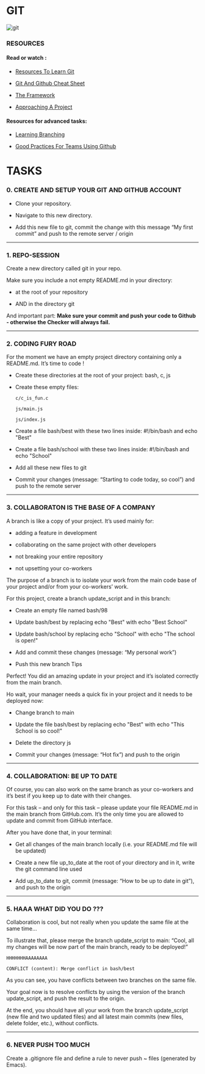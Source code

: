 # GIT

![git](https://encrypted-tbn0.gstatic.com/images?q=tbn:ANd9GcSQwJ9W4aDIMkYd2BNYFUbPSDYHfVm1E3-Geg&usqp=CAU)

### RESOURCES

#### Read or watch :

- [Resources To Learn Git](https://intranet.hbtn.io/rltoken/FsIQhm1yTLE3UZyOMwIClw)

- [Git And Github Cheat Sheet](https://intranet.hbtn.io/concepts/879)

- [The Framework](https://intranet.hbtn.io/concepts/880)

- [Approaching A Project](https://intranet.hbtn.io/concepts/881)


#### Resources for advanced tasks:

- [Learning Branching](https://intranet.hbtn.io/rltoken/wgk6wsgOUg6bIY1tjt6ehQ)

- [Good Practices For Teams Using Github](https://intranet.hbtn.io/rltoken/F6QfWb4HU1IgU4mwNEY1cA)


# TASKS


### 0. CREATE AND SETUP YOUR GIT AND GITHUB ACCOUNT
  
  - Clone your repository.

  - Navigate to this new directory.

  - Add this new file to git, commit the change with this message “My first commit” and push to the remote server / origin

--------------------------------

### 1. REPO-SESSION


Create a new directory called git in your repo.  

Make sure you include a not empty README.md in your directory:

   - at the root of your repository

   - AND in the directory git

And important part: __Make sure your commit and push your code to Github - otherwise the Checker will always fail.__

----------------------------------

### 2. CODING FURY ROAD

For the moment we have an empty project directory containing only a README.md. It’s time to code !

  - Create these directories at the root of your project: bash, c, js

  - Create these empty files:

        c/c_is_fun.c

        js/main.js

        js/index.js

 - Create a file bash/best with these two lines inside: #!/bin/bash and echo "Best"

 - Create a file bash/school with these two lines inside: #!/bin/bash and echo "School"

 - Add all these new files to git

 - Commit your changes (message: “Starting to code today, so cool”) and push to the remote server

---------------------------------------

### 3. COLLABORATON IS THE BASE OF A COMPANY


A branch is like a copy of your project. It’s used mainly for:  
    
  - adding a feature in development

  - collaborating on the same project with other developers

  - not breaking your entire repository

  - not upsetting your co-workers
  
  
The purpose of a branch is to isolate your work from the main code base of your project and/or from your co-workers’ work.

For this project, create a branch update_script and in this branch:

  - Create an empty file named bash/98

  - Update bash/best by replacing echo "Best" with echo "Best School"

  - Update bash/school by replacing echo "School" with echo "The school is open!"

  - Add and commit these changes (message: “My personal work”)

  - Push this new branch Tips
 

Perfect! You did an amazing update in your project and it’s isolated correctly from the main branch.

Ho wait, your manager needs a quick fix in your project and it needs to be deployed now:

  - Change branch to main

  - Update the file bash/best by replacing echo "Best" with echo "This School is so cool!"

  - Delete the directory js

  - Commit your changes (message: “Hot fix”) and push to the origin
 
-----------------------------------

### 4. COLLABORATION: BE UP TO DATE

Of course, you can also work on the same branch as your co-workers and it’s best if you keep up to date with their changes.  
 
For this task – and only for this task – please update your file README.md in the main branch from GitHub.com. It’s the only time you are allowed to update and commit from GitHub interface.

After you have done that, in your terminal:

  - Get all changes of the main branch locally (i.e. your README.md file will be updated)

  - Create a new file up_to_date at the root of your directory and in it, write the git command line used

  - Add up_to_date to git, commit (message: “How to be up to date in git”), and push to the origin

----------------------------------

### 5. HAAA WHAT DID YOU DO ???

Collaboration is cool, but not really when you update the same file at the same time…

To illustrate that, please merge the branch update_script to main: “Cool, all my changes will be now part of the main branch, ready to be deployed!”

    HHHHHHHAAAAAAAA
 
    CONFLICT (content): Merge conflict in bash/best

As you can see, you have conflicts between two branches on the same file.

Your goal now is to resolve conflicts by using the version of the branch update_script, and push the result to the origin.

At the end, you should have all your work from the branch update_script (new file and two updated files) and all latest main commits (new files, delete folder, etc.), without conflicts.

-----------------------------------

### 6. NEVER PUSH TOO MUCH

Create a .gitignore file and define a rule to never push ~ files (generated by Emacs).

